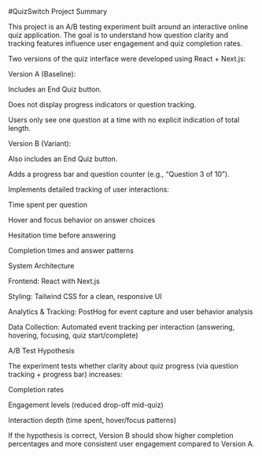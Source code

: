 
#QuizSwitch
Project Summary

This project is an A/B testing experiment built around an interactive online quiz application. The goal is to understand how question clarity and tracking features influence user engagement and quiz completion rates.

Two versions of the quiz interface were developed using React + Next.js:

Version A (Baseline):

Includes an End Quiz button.

Does not display progress indicators or question tracking.

Users only see one question at a time with no explicit indication of total length.

Version B (Variant):

Also includes an End Quiz button.

Adds a progress bar and question counter (e.g., “Question 3 of 10”).

Implements detailed tracking of user interactions:

Time spent per question

Hover and focus behavior on answer choices

Hesitation time before answering

Completion times and answer patterns

System Architecture

Frontend: React with Next.js

Styling: Tailwind CSS for a clean, responsive UI

Analytics & Tracking: PostHog for event capture and user behavior analysis

Data Collection: Automated event tracking per interaction (answering, hovering, focusing, quiz start/complete)

A/B Test Hypothesis

The experiment tests whether clarity about quiz progress (via question tracking + progress bar) increases:

Completion rates

Engagement levels (reduced drop-off mid-quiz)

Interaction depth (time spent, hover/focus patterns)

If the hypothesis is correct, Version B should show higher completion percentages and more consistent user engagement compared to Version A.
